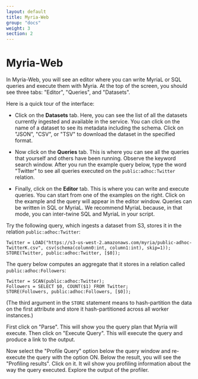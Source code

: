 ```yaml
---
layout: default
title: Myria-Web
group: "docs"
weight: 3
section: 2
---
```


# Myria-Web

In Myria-Web, you will see an editor where you can write MyriaL or SQL queries and execute them with Myria. At the top of the screen, you should see three tabs: "Editor", "Queries", and "Datasets".

Here is a quick tour of the interface:

- Click on the **Datasets** tab. Here, you can see the list of all the datasets currently ingested
and available in the service. You can click on the name of a dataset to see its metadata
including the schema.  Click on "JSON", "CSV", or "TSV" to download the dataset in the
specified format.

- Now click on the **Queries** tab. This is where you can see all the queries that yourself
and others have been running. Observe the keyword search window. After you run the example
query below, type the word "Twitter" to see all queries executed on the `public:adhoc:Twitter` relation.

- Finally, click on the **Editor** tab. This is where you can write and execute queries.
You can start from one of the examples on the right. Click on the example and the
query will appear in the editor window. Queries can be written in SQL or MyriaL. We
recommend MyriaL because, in that mode, you can inter-twine SQL and MyriaL in your
script.

Try the following query, which ingests a dataset from S3, stores it in the relation `public:adhoc:Twitter`:

    Twitter = LOAD("https://s3-us-west-2.amazonaws.com/myria/public-adhoc-TwitterK.csv", csv(schema(column0:int, column1:int), skip=1));
    STORE(Twitter, public:adhoc:Twitter, [$0]);

The query below computes an aggregate that it stores in a relation called `public:adhoc:Followers`:

    Twitter = SCAN(public:adhoc:Twitter);
    Followers = SELECT $0, COUNT($1) FROM Twitter;
    STORE(Followers, public:adhoc:Followers, [$0]);

(The third argument in the `STORE` statement means to hash-partition the data on the first attribute and store it hash-partitioned across all worker instances.)

First click on "Parse". This will show you the query plan that Myria will
execute. Then click on "Execute Query". This will execute the query and
produce a link to the output.

Now select  the "Profile Query" option below the query window and
re-execute the query with the option ON.  Below the result, you will
see the "Profiling results". Click on it. It wil show you profiling information
about the way the query executed. Explore the output of the profiler.